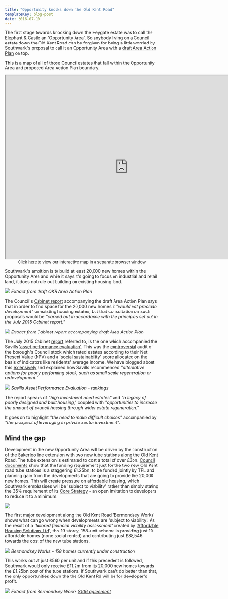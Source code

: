 ```yaml
---
title: "Opportunity knocks down the Old Kent Road"
templateKey: blog-post
date: 2016-07-10
---
```

The first stage towards knocking down the Heygate estate was to call the Elephant & Castle an 'Opportunity Area'. So anybody living on a Council estate down the Old Kent Road can be forgiven for being a little worried by Southwark's proposal to call it an Opportunity Area with a [draft Area Action Plan](http://www.southwark.gov.uk/downloads/download/4596/old_kent_road_area_action_plan) on top. 

This is a map of all of those Council estates that fall within the Opportunity Area and proposed Area Action Plan boundary.
<center>
<iframe src="http://35percent.org/map.html" width="800" height="600"></iframe>
<font size="2">Click <a href="http://35percent.org/map.html">here</a> to view our interactive map in a separate browser window</font>
</center>

Southwark's ambition is to build at least 20,000 new homes within the Opportunity Area and while it says it's going to focus on industrial and retail land, it does not rule out building on existing housing land. 

![](http://35percent.org/img/20000homes.png)
*Extract from draft OKR Area Action Plan*

The Council's [Cabinet report](http://moderngov.southwark.gov.uk/documents/s62019/Report%20Old%20Kent%20Road%20AAP.pdf) accompanying the draft Area Action Plan says that in order to find space for the 20,000 new homes it _"would not preclude development"_ on existing housing estates, but that consultation on such proposals would be _"carried out in accordance with the principles set out in the July 2015 Cabinet report."_

![](http://35percent.org/img/okrreport.png)
*Extract from Cabinet report accompanying draft Area Action Plan*

The July 2015 Cabinet [report](http://moderngov.southwark.gov.uk/documents/s55565/Report%20Future%20Estate%20Regeneration.pdf) referred to, is the one which accompanied the Savills ['asset performance evaluation'](http://moderngov.southwark.gov.uk/documents/s55626/Appendix%204%20Savills%20Evaluation.pdf). This was the [controversial](http://www.southwarknews.co.uk/news/your-home-is-worth-less-than-nothing-council-report-evaluates-southwark-properties/) audit of the borough's Council stock which rated estates according to their Net Present Value (NPV) and a 'social sustainability' score allocated on the basis of indicators like residents' average income. We have blogged about this [extensively](http://35percent.org/the-southwark-clearances/#completing-southwarks-clearances-with-savills) and explained how Savills recommended _"alternative options for poorly performing stock, such as small scale regeneration or redevelopment."_ 

![](http://35percent.org/img/assetgroups.png)
*Savills Asset Performance Evaluation - rankings*

The report speaks of _"high investment need estates"_ and _"a legacy of poorly designed and built housing,"_ coupled with _"opportunities  to  increase  the amount of council housing through wider estate regeneration."_

It goes on to highlight _"the  need  to  make  difficult  choices"_ accompanied by _"the  prospect  of  leveraging  in  private  sector investment"._

## Mind the gap
Development in the new Opportunity Area will be driven by the construction of the Bakerloo line extension with two new tube stations along the Old Kent Road. The tube extension is estimated to cost a total of over £3bn. [Council documents](http://www.southwark.gov.uk/download/downloads/id/13643/infrastructure_plan) show that the funding requirement just for the two new Old Kent road tube stations  is a staggering £1.25bn, to be funded jointly by TFL and planning gain from the developments that are going to provide the 20,000 new homes. This will create pressure on affordable housing, which Southwark emphasises will be 'subject to viability' rather than simply stating the 35% requirement of its [Core Strategy](http://www.southwark.gov.uk/info/200210/core_strategy) - an open invitation to developers to reduce it to a minimum. 

![](http://35percent.org/img/subjecttoviability.jpg)

The first major development along the Old Kent Road 'Bermondsey Works' shows what can go wrong when developments are 'subject to viability'. As the result of a _'tailored financial viability assessment'_ created by '[Affordable Housing Solutions Ltd](http://www.ah-solutions.com/#!services/cee5)', this 19 storey, 158-unit scheme is providing just 10 affordable homes (none social rented) and contributing just £88,546 towards the cost of the new tube stations.  

![](http://35percent.org/img/bworks.jpg)
*Bermondsey Works - 158 homes currently under construction*

This works out at just £560 per unit and if this precedent is followed, Southwark would only receive £11.2m from its 20,000 new homes towards the £1.25bn cost of the tube stations. If Southwark can't do better than that, the only opportunities down the the Old Kent Rd will be for developer's profit.

![](http://35percent.org/img/transportcontribution.png)
*Extract from Bermondsey Works [S106 agreement](http://planbuild.southwark.gov.uk/documents/?GetDocument=%7b%7b%7b!KaiWotaf%2bxHDP83nK8Z9gw%3d%3d!%7d%7d%7d)*











